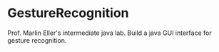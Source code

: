 # GestureRecognition
Prof. Marlin Eller's intermediate java lab.
Build a java GUI interface for gesture recognition.
